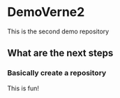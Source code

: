 # DemoVerne2
This is the second demo repository

## What are the next steps

### Basically create a repository
This is fun!
